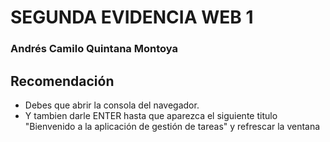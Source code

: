 #  SEGUNDA EVIDENCIA WEB 1

### Andrés Camilo Quintana Montoya

## Recomendación

- Debes que abrir la consola del navegador.
- Y tambien darle ENTER hasta que aparezca el siguiente titulo "Bienvenido a la aplicación de gestión de tareas" y refrescar la ventana

